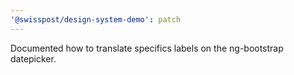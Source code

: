 ```yaml
---
'@swisspost/design-system-demo': patch
---
```


Documented how to translate specifics labels on the ng-bootstrap datepicker.
